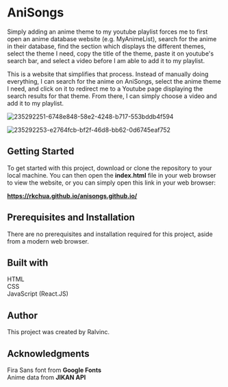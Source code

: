 # AniSongs

Simply adding an anime theme to my youtube playlist forces me to first open an anime database website (e.g. MyAnimeList), search for the anime in their database, find the section which displays the different themes, select the theme I need, copy the title of the theme, paste it on youtube's search bar, and select a video before I am able to add it to my playlist. 

This is a website that simplifies that process. Instead of manually doing everything, I can search for the anime on AniSongs, select the anime theme I need, and click on it to redirect me to a Youtube page displaying the search results for that theme. From there, I can simply choose a video and add it to my playlist.

![235292251-6748e848-58e2-4248-b717-553bddb4f594](https://user-images.githubusercontent.com/126153932/235480751-48d020a9-baca-4687-8dec-3107d8e4e545.png)

![235292253-e2764fcb-bf2f-46d8-bb62-0d6745eaf752](https://user-images.githubusercontent.com/126153932/235480761-403e58b6-5938-4cce-8a85-053e09a83829.png)

## Getting Started

To get started with this project, download or clone the repository to your local machine. You can then open the **index.html** file in your web browser to view the website, or you can simply open this link in your web browser:

**https://rkchua.github.io/anisongs.github.io/**

## Prerequisites and Installation

There are no prerequisites and installation required for this project, aside from a modern web browser.

## Built with

HTML \
CSS \
JavaScript (React.JS)

## Author
This project was created by Ralvinc.

## Acknowledgments
Fira Sans font from **Google Fonts** \
Anime data from **JIKAN API**

